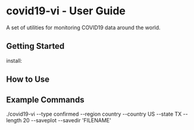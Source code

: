 # covid19-vi - User Guide
A set of utilities for monitoring COVID19 data around the world.

## Getting Started
install:

## How to Use

## Example Commands
./covid19-vi --type confirmed --region country --country US --state TX --length 20 --saveplot --savedir 'FILENAME'